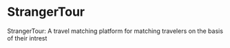 # StrangerTour
StrangerTour: A travel matching platform for matching travelers on the basis of their intrest
